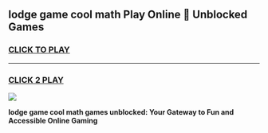 
## lodge game cool math Play Online 👋 Unblocked Games
<h3>
<a href="https://news.freeplayer.one?title=lodge_game_cool_math&ref=17CMG">CLICK TO PLAY</a></h3>
<hr>

<h3>
<a href="https://news.freeplayer.one?title=lodge_game_cool_math&ref=17CMG">CLICK 2 PLAY</a>
  
</h3>

<a href="https://news.freeplayer.one?title=lodge_game_cool_math&ref=17CMG/"><img src="https://clearcache.store/games.png"></a>


**lodge game cool math games unblocked: Your Gateway to Fun and Accessible Online Gaming**
